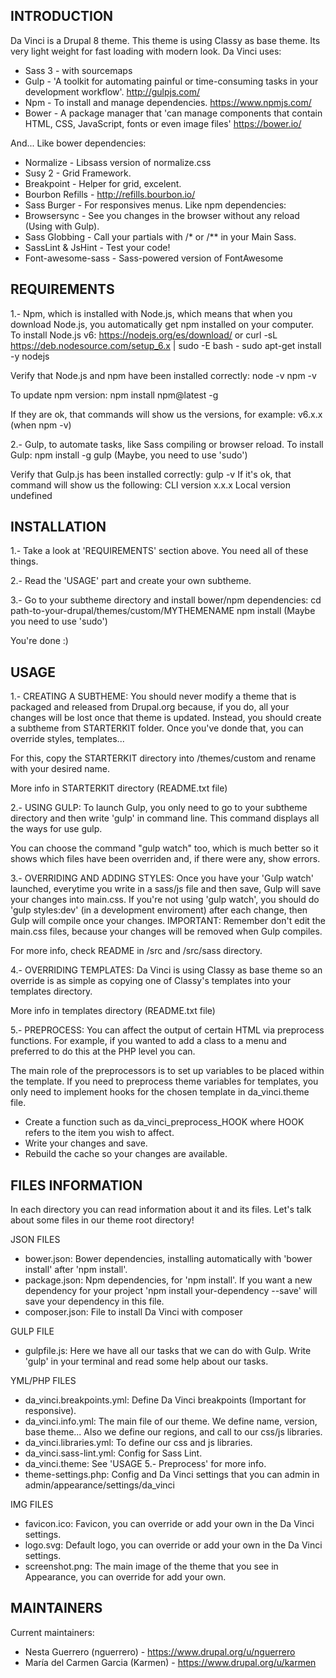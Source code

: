 INTRODUCTION
------------
Da Vinci is a Drupal 8 theme. This theme is using Classy as base theme.
Its very light weight for fast loading with modern look.
Da Vinci uses:
  - Sass 3 - with sourcemaps
  - Gulp - 'A toolkit for automating painful or time-consuming tasks in your
  development workflow'. http://gulpjs.com/
  - Npm - To install and manage dependencies. https://www.npmjs.com/
  - Bower - A package manager that 'can manage components that contain HTML,
  CSS, JavaScript, fonts or even image files' https://bower.io/

And...
Like bower dependencies:
  - Normalize - Libsass version of normalize.css
  - Susy 2 - Grid Framework.
  - Breakpoint - Helper for grid, excelent.
  - Bourbon Refills - http://refills.bourbon.io/
  - Sass Burger - For responsives menus.
Like npm dependencies:
  - Browsersync - See you changes in the browser without any reload
  (Using with Gulp).
  - Sass Globbing - Call your partials with /* or /** in your Main Sass.
  - SassLint & JsHint - Test your code!
  - Font-awesome-sass - Sass-powered version of FontAwesome


REQUIREMENTS
------------
1.- Npm, which is installed with Node.js, which means that when you download
Node.js, you automatically get npm installed on your computer.
  To install Node.js v6:
    https://nodejs.org/es/download/
      or
    curl -sL https://deb.nodesource.com/setup_6.x | sudo -E bash -
    sudo apt-get install -y nodejs

  Verify that Node.js and npm have been installed correctly:
    node -v
    npm -v

  To update npm version:
    npm install npm@latest -g

  If they are ok, that commands will show us the versions, for example:
  v6.x.x           (when npm -v)


2.- Gulp, to automate tasks, like Sass compiling or browser reload.
  To install Gulp:
    npm install -g gulp
    (Maybe, you need to use 'sudo')

  Verify that Gulp.js has been installed correctly:
    gulp -v
  If it's ok, that command will show us the following:
    CLI version x.x.x
    Local version undefined


INSTALLATION
------------
1.- Take a look at 'REQUIREMENTS' section above. You need all of these things.

2.- Read the 'USAGE' part and create your own subtheme.

3.- Go to your subtheme directory and install bower/npm dependencies:
  cd path-to-your-drupal/themes/custom/MYTHEMENAME
  npm install
  (Maybe you need to use 'sudo')

You're done :)


USAGE
-----
1.- CREATING A SUBTHEME:
You should never modify a theme that is packaged and released from Drupal.org
because, if you do, all your changes will be lost once that theme is updated.
Instead, you should create a subtheme from STARTERKIT folder. Once you've donde
that, you can override styles, templates...

For this, copy the STARTERKIT directory into /themes/custom and rename with your
desired name.

More info in STARTERKIT directory (README.txt file)


2.- USING GULP:
To launch Gulp, you only need to go to your subtheme directory and then write
'gulp' in command line.
This command displays all the ways for use gulp.

You can choose the command "gulp watch" too, which is much better so it shows
which files have been overriden and, if there were any, show errors.


3.- OVERRIDING AND ADDING STYLES:
Once you have your 'Gulp watch' launched, everytime you write in a sass/js file
and then save, Gulp will save your changes into main.css.
If you're not using 'gulp watch', you should do 'gulp styles:dev' (in a
development enviroment) after each change, then Gulp will compile once your
changes.
IMPORTANT: Remember don't edit the main.css files, because your changes will
be removed when Gulp compiles.

For more info, check README in /src and /src/sass directory.


4.- OVERRIDING TEMPLATES:
Da Vinci is using Classy as base theme so an override is as simple as copying
one of Classy's templates into your templates directory.

More info in templates directory (README.txt file)


5.- PREPROCESS:
You can affect the output of certain HTML via preprocess functions. For example,
 if you wanted to add a class to a menu and preferred to do this at the PHP
 level you can.

The main role of the preprocessors is to set up variables to be placed within
the template. If you need to preprocess theme variables for templates, you only
need to implement hooks for the chosen template in da_vinci.theme file.
- Create a function such as da_vinci_preprocess_HOOK where HOOK refers to the
item you wish to affect.
- Write your changes and save.
- Rebuild the cache so your changes are available.


FILES INFORMATION
-----------------
In each directory you can read information about it and its files. Let's talk
about some files in our theme root directory!

JSON FILES
  - bower.json: Bower dependencies, installing automatically with 'bower
  install' after 'npm install'.
  - package.json: Npm dependencies, for 'npm install'. If you want a new
  dependency for your project 'npm install your-dependency --save' will save
  your dependency in this file.
  - composer.json: File to install Da Vinci with composer 

GULP FILE
  - gulpfile.js: Here we have all our tasks that we can do with Gulp. Write
  'gulp' in your terminal and read some help about our tasks.

YML/PHP FILES
  - da_vinci.breakpoints.yml: Define Da Vinci breakpoints (Important for
  responsive).
  - da_vinci.info.yml: The main file of our theme. We define name, version,
  base theme... Also we define our regions, and call to our css/js libraries.
  - da_vinci.libraries.yml: To define our css and js libraries.
  - da_vinci.sass-lint.yml: Config for Sass Lint.
  - da_vinci.theme: See 'USAGE 5.- Preprocess' for more info.
  - theme-settings.php: Config and Da Vinci settings that you can admin in
  admin/appearance/settings/da_vinci

IMG FILES
  - favicon.ico: Favicon, you can override or add your own in the Da Vinci
  settings.
  - logo.svg: Default logo, you can override or add your own in the Da Vinci
  settings.
  - screenshot.png: The main image of the theme that you see in Appearance,
  you can override for add your own.


MAINTAINERS
-----------
Current maintainers:
 * Nesta Guerrero (nguerrero) - https://www.drupal.org/u/nguerrero
 * María del Carmen Garcia (Karmen) - https://www.drupal.org/u/karmen

